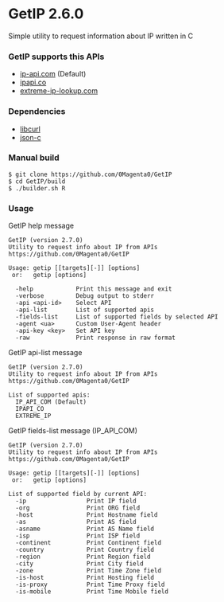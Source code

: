 # GetIP 2.6.0

Simple utility to request information about IP written in C

### GetIP supports this APIs
 - [ip-api.com](https://ip-api.com) (Default)
 - [ipapi.co](https://ipapi.co)
 - [extreme-ip-lookup.com](https://extreme-ip-lookup.com)

### Dependencies
 - [libcurl](https://curl.se/libcurl)
 - [json-c](https://github.com/json-c/json-c)

### Manual build
```
$ git clone https://github.com/0Magenta0/GetIP
$ cd GetIP/build
$ ./builder.sh R
```

### Usage
GetIP help message
```
GetIP (version 2.7.0)
Utility to request info about IP from APIs
https://github.com/0Magenta0/GetIP

Usage: getip [[targets][-]] [options]
 or:   getip [options]

  -help            Print this message and exit
  -verbose         Debug output to stderr
  -api <api-id>    Select API
  -api-list        List of supported apis
  -fields-list     List of supported fields by selected API
  -agent <ua>      Custom User-Agent header
  -api-key <key>   Set API key
  -raw             Print response in raw format
```

GetIP api-list message
```
GetIP (version 2.7.0)
Utility to request info about IP from APIs
https://github.com/0Magenta0/GetIP

List of supported apis:
  IP_API_COM (Default)
  IPAPI_CO
  EXTREME_IP
```

GetIP fields-list message (IP\_API\_COM)
```
GetIP (version 2.7.0)
Utility to request info about IP from APIs
https://github.com/0Magenta0/GetIP

Usage: getip [[targets][-]] [options]
 or:   getip [options]

List of supported field by current API:
  -ip                 Print IP field
  -org                Print ORG field
  -host               Print Hostname field
  -as                 Print AS field
  -asname             Print AS Name field
  -isp                Print ISP field
  -continent          Print Continent field
  -country            Print Country field
  -region             Print Region field
  -city               Print City field
  -zone               Print Time Zone field
  -is-host            Print Hosting field
  -is-proxy           Print Time Proxy field
  -is-mobile          Print Time Mobile field
```
